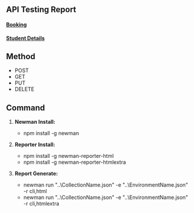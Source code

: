 ## API Testing Report

#### [Booking](https://api-testing-report1-sakib.netlify.app/)
#### [Student Details](https://api-testing-report2-sakib.netlify.app/)

## Method
- POST
- GET
- PUT
- DELETE

## Command

1) **Newman Install:**
   - npm install -g newman

2) **Reporter Install:**
   - npm install -g newman-reporter-html
   - npm install -g newman-reporter-htmlextra

3) **Report Generate:**
   - newman run "..\CollectionName.json" -e "..\EnvironmentName.json" -r cli,html
   - newman run "..\CollectionName.json" -e "..\EnvironmentName.json" -r cli,htmlextra 
